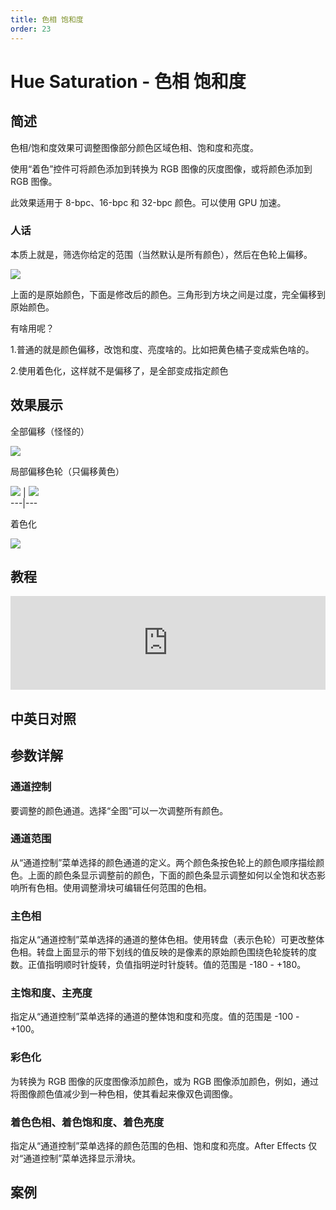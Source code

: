 ```yaml
---
title: 色相 饱和度
order: 23
---
```


# Hue Saturation - 色相 饱和度

## 简述

色相/饱和度效果可调整图像部分颜色区域色相、饱和度和亮度。

使用“着色”控件可将颜色添加到转换为 RGB 图像的灰度图像，或将颜色添加到 RGB 图像。

此效果适用于 8-bpc、16-bpc 和 32-bpc 颜色。可以使用 GPU 加速。

### 人话

本质上就是，筛选你给定的范围（当然默认是所有颜色），然后在色轮上偏移。

![](https://cdn.yuelili.com/20211228141623.png)

上面的是原始颜色，下面是修改后的颜色。三角形到方块之间是过度，完全偏移到原始颜色。

有啥用呢？

1.普通的就是颜色偏移，改饱和度、亮度啥的。比如把黄色橘子变成紫色啥的。

2.使用着色化，这样就不是偏移了，是全部变成指定颜色

## 效果展示

全部偏移（怪怪的）

![](https://cdn.yuelili.com/20211228142234.png)

局部偏移色轮（只偏移黄色）

![](https://cdn.yuelili.com/20211228141343.png) |
![](https://cdn.yuelili.com/20211228141321.png)  
---|---

着色化

![](https://cdn.yuelili.com/20211228142125.png)

## 教程

<iframe src="https://player.bilibili.com/player.html?bvid=BV1e34y1X7Vj&page=16&high_quality=1" width="100%" allowfullscreen="allowfullscreen" frameborder="0"></iframe>

## 中英日对照

## 参数详解

### 通道控制

要调整的颜色通道。选择“全图”可以一次调整所有颜色。

### 通道范围

从“通道控制”菜单选择的颜色通道的定义。两个颜色条按色轮上的颜色顺序描绘颜色。上面的颜色条显示调整前的颜色，下面的颜色条显示调整如何以全饱和状态影响所有色相。使用调整滑块可编辑任何范围的色相。

### 主色相

指定从“通道控制”菜单选择的通道的整体色相。使用转盘（表示色轮）可更改整体色相。转盘上面显示的带下划线的值反映的是像素的原始颜色围绕色轮旋转的度数。正值指明顺时针旋转，负值指明逆时针旋转。值的范围是
-180 - +180。

### 主饱和度、主亮度

指定从“通道控制”菜单选择的通道的整体饱和度和亮度。值的范围是 -100 - +100。

### 彩色化

为转换为 RGB 图像的灰度图像添加颜色，或为 RGB 图像添加颜色，例如，通过将图像颜色值减少到一种色相，使其看起来像双色调图像。

### 着色色相、着色饱和度、着色亮度

指定从“通道控制”菜单选择的颜色范围的色相、饱和度和亮度。After Effects 仅对“通道控制”菜单选择显示滑块。

## 案例
